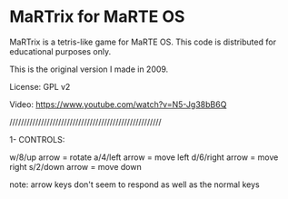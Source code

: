 MaRTrix for MaRTE OS
====================

MaRTrix is a tetris-like game for MaRTE OS.
This code is distributed for educational purposes only.

This is the original version I made in 2009.

License: GPL v2

Video: https://www.youtube.com/watch?v=N5-Jg38bB6Q

/////////////////////////////////////////////////////

1- CONTROLS:

w/8/up arrow = rotate
a/4/left arrow = move left
d/6/right arrow = move right
s/2/down arrow = move down

note: arrow keys don't seem to respond as well as the normal keys
